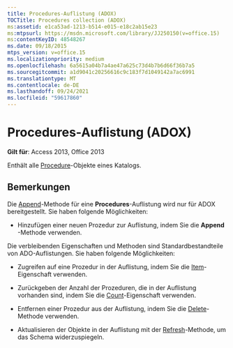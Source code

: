 ```yaml
---
title: Procedures-Auflistung (ADOX)
TOCTitle: Procedures collection (ADOX)
ms:assetid: e1ca53ad-1213-b514-e015-e18c2ab15e23
ms:mtpsurl: https://msdn.microsoft.com/library/JJ250150(v=office.15)
ms:contentKeyID: 48548267
ms.date: 09/18/2015
mtps_version: v=office.15
ms.localizationpriority: medium
ms.openlocfilehash: 6a5615a04b7a4ae47a625c73d4b7b6d66f36b7a5
ms.sourcegitcommit: a1d9041c20256616c9c183f7d1049142a7ac6991
ms.translationtype: MT
ms.contentlocale: de-DE
ms.lasthandoff: 09/24/2021
ms.locfileid: "59617860"
---
```

# <a name="procedures-collection-adox"></a>Procedures-Auflistung (ADOX)


**Gilt für**: Access 2013, Office 2013

Enthält alle [Procedure](procedure-object-adox.md)-Objekte eines Katalogs.

## <a name="remarks"></a>Bemerkungen

Die [Append](append-method-adox-procedures.md)-Methode für eine **Procedures**-Auflistung wird nur für ADOX bereitgestellt. Sie haben folgende Möglichkeiten:

  - Hinzufügen einer neuen Prozedur zur Auflistung, indem Sie die **Append** -Methode verwenden.

Die verbleibenden Eigenschaften und Methoden sind Standardbestandteile von ADO-Auflistungen. Sie haben folgende Möglichkeiten:

  - Zugreifen auf eine Prozedur in der Auflistung, indem Sie die [Item](item-property-ado.md)-Eigenschaft verwenden.

  - Zurückgeben der Anzahl der Prozeduren, die in der Auflistung vorhanden sind, indem Sie die [Count](count-property-ado.md)-Eigenschaft verwenden.

  - Entfernen einer Prozedur aus der Auflistung, indem Sie die [Delete](delete-method-adox-collections.md)-Methode verwenden.

  - Aktualisieren der Objekte in der Auflistung mit der [Refresh](refresh-method-ado.md)-Methode, um das Schema widerzuspiegeln.

